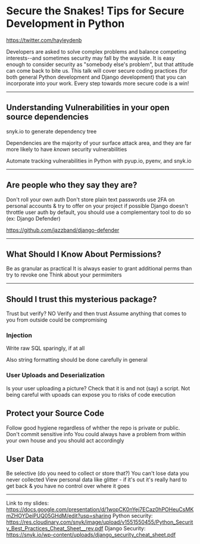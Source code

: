 # Secure the Snakes! Tips for Secure Development in Python

<https://twitter.com/hayleydenb>

Developers are asked to solve complex problems and balance competing
interests--and sometimes security may fall by the wayside. It is easy enough to
consider security as "somebody else's problem", but that attitude can come back
to bite us. This talk will cover secure coding practices (for both general
Python development and Django development) that you can incorporate into your
work. Every step towards more secure code is a win!

---

## Understanding Vulnerabilities in your open source dependencies

snyk.io to generate dependency tree

Dependencies are the majority of your surface attack area, and they are far more likely to have _known_ security vulnerabilities

Automate tracking vulnerabilities in Python with pyup.io, pyenv, and snyk.io

---

## Are people who they say they are?

Don't roll your own auth
Don't store plain text passwords
use 2FA on personal accounts & try to offer on your project if possible
Django doesn't throttle user auth by default, you should use a complementary tool to do so (ex: Django Defender)

<https://github.com/jazzband/django-defender>

---

## What Should I Know About Permissions?

Be as granular as practical
It is always easier to grant additional perms than try to revoke one
Think about your permimiters

---

## Should I trust this mysterious package?

Trust but verify? NO
Verify and then trust
Assume anything that comes to you from outside could be compromising

### Injection

Write raw SQL sparingly, if at all

Also string formatting should be done carefully in general

### User Uploads and Deserialization

Is your user uploading a picture? Check that it is and not (say) a script. Not being careful with upoads can expose you to risks of code execution

## Protect your Source Code

Follow good hygiene regardless of whther the repo is private or public.
Don't commit sensitive info
You could always have a problem from within your own house and you should act accordingly

## User Data

Be selective (do you need to collect or store that?)
You can't lose data you never collected
View personal data like glitter - if it's out it's really hard to get back & you have no control over where it goes

---

Link to my slides: <https://docs.google.com/presentation/d/1wopCK0nYej7ECaz0hPOHeuCsMKmZHOYDeiPUQ05GHdM/edit?usp=sharing>
Python security: <https://res.cloudinary.com/snyk/image/upload/v1551550455/Python_Security_Best_Practices_Cheat_Sheet__rev.pdf>
Django Security: <https://snyk.io/wp-content/uploads/django_security_cheat_sheet.pdf>
